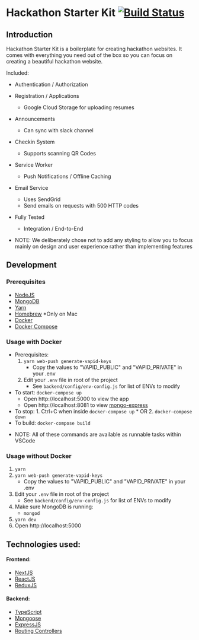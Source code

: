 # Hackathon Starter Kit [![Build Status](https://travis-ci.com/PurdueHackers/HackathonStarterKit.svg?branch=master)](https://travis-ci.com/PurdueHackers/HackathonStarterKit)

## Introduction

Hackathon Starter Kit is a boilerplate for creating hackathon websites. It comes with everything you need out of the box so you can focus on creating a beautiful hackathon website.

Included:

-   Authentication / Authorization
-   Registration / Applications
    -   Google Cloud Storage for uploading resumes
-   Announcements
    -   Can sync with slack channel
-   Checkin System
    -   Supports scanning QR Codes
-   Service Worker
    -   Push Notifications / Offline Caching
-   Email Service
    -   Uses SendGrid
    -   Send emails on requests with 500 HTTP codes
-   Fully Tested

    -   Integration / End-to-End

-   NOTE: We deliberately chose not to add any styling to allow you to focus mainly on design and user experience rather than implementing features

## Development

### Prerequisites

-   [NodeJS](https://nodejs.org/en/)
-   [MongoDB](https://docs.mongodb.com/manual/installation/)
-   [Yarn](https://yarnpkg.com/en/docs/install)
-   [Homebrew](https://brew.sh/) \*Only on Mac
-   [Docker](https://www.docker.com/)
-   [Docker Compose](https://docs.docker.com/compose/install/)

### Usage with Docker

-   Prerequisites:
    1. `yarn web-push generate-vapid-keys`
        - Copy the values to "VAPID_PUBLIC" and "VAPID_PRIVATE" in your .env
    2. Edit your `.env` file in root of the project
        - See `backend/config/env-config.js` for list of ENVs to modify
-   To start: `docker-compose up`
    -   Open http://localhost:5000 to view the app
    -   Open http://localhost:8081 to view [mongo-express](https://github.com/mongo-express/mongo-express)
-   To stop: 1. Ctrl+C when inside `docker-compose up` \* OR 2. `docker-compose down`
-   To build: `docker-compose build`

*   NOTE: All of these commands are available as runnable tasks within VSCode

### Usage without Docker

1. `yarn`
2. `yarn web-push generate-vapid-keys`
    - Copy the values to "VAPID_PUBLIC" and "VAPID_PRIVATE" in your .env
3. Edit your `.env` file in root of the project
    - See `backend/config/env-config.js` for list of ENVs to modify
4. Make sure MongoDB is running:
    - `mongod`
5. `yarn dev`
6. Open http://localhost:5000

## Technologies used:

#### Frontend:

-   [NextJS](https://nextjs.org/)
-   [ReactJS](https://reactjs.org/)
-   [ReduxJS](https://redux.js.org/)

#### Backend:

-   [TypeScript](https://www.typescriptlang.org/)
-   [Mongoose](https://mongoosejs.com/)
-   [ExpressJS](https://expressjs.com/)
-   [Routing Controllers](https://github.com/typestack/routing-controllers)
